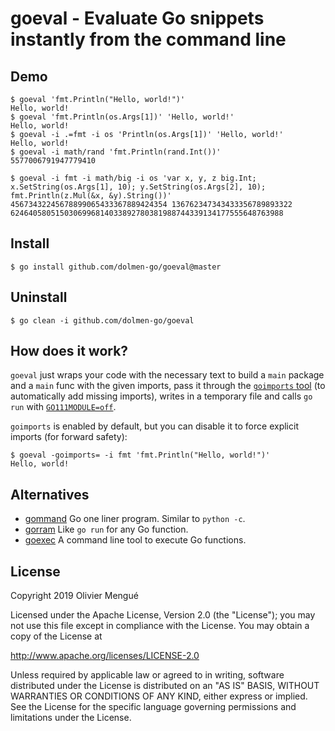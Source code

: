 
# goeval - Evaluate Go snippets instantly from the command line

## Demo

    $ goeval 'fmt.Println("Hello, world!")'
    Hello, world!
    $ goeval 'fmt.Println(os.Args[1])' 'Hello, world!'
    Hello, world!
    $ goeval -i .=fmt -i os 'Println(os.Args[1])' 'Hello, world!'
    Hello, world!
    $ goeval -i math/rand 'fmt.Println(rand.Int())'
    5577006791947779410

    $ goeval -i fmt -i math/big -i os 'var x, y, z big.Int; x.SetString(os.Args[1], 10); y.SetString(os.Args[2], 10); fmt.Println(z.Mul(&x, &y).String())' 45673432245678899065433367889424354 136762347343433356789893322
    6246405805150306996814033892780381988744339134177555648763988

## Install

    $ go install github.com/dolmen-go/goeval@master

## Uninstall

    $ go clean -i github.com/dolmen-go/goeval

## How does it work?

`goeval` just wraps your code with the necessary text to build a `main` package and a `main` func with the given imports, pass it through the [`goimports` tool](https://godoc.org/golang.org/x/tools/cmd/goimports) (to automatically add missing imports), writes in a temporary file and calls `go run` with [`GO111MODULE=off`](https://golang.org/ref/mod#mod-commands).

`goimports` is enabled by default, but you can disable it to force explicit imports (for forward safety):

    $ goeval -goimports= -i fmt 'fmt.Println("Hello, world!")'
    Hello, world!

## Alternatives

* [gommand](https://github.com/sno6/gommand) Go one liner program. Similar to `python -c`.
* [gorram](https://github.com/natefinch/gorram) Like `go run` for any Go function.
* [goexec](https://github.com/shurcooL/goexec) A command line tool to execute Go functions.

## License

Copyright 2019 Olivier Mengué

Licensed under the Apache License, Version 2.0 (the "License");
you may not use this file except in compliance with the License.
You may obtain a copy of the License at

   http://www.apache.org/licenses/LICENSE-2.0

Unless required by applicable law or agreed to in writing, software
distributed under the License is distributed on an "AS IS" BASIS,
WITHOUT WARRANTIES OR CONDITIONS OF ANY KIND, either express or implied.
See the License for the specific language governing permissions and
limitations under the License.
